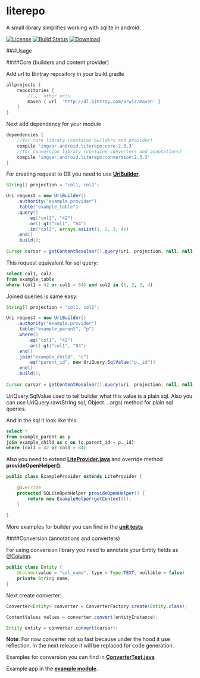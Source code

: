# literepo
A small library simplifies working with sqlite in android.

[![License](https://raw.githubusercontent.com/novoda/novoda/master/assets/btn_apache_lisence.png)](LICENSE.txt)
[![Build Status](https://travis-ci.org/orwir/literepo.svg?branch=master)](https://travis-ci.org/orwir/literepo)
[![Download](https://api.bintray.com/packages/orwir/maven/literepo/images/download.svg) ](https://bintray.com/orwir/maven/literepo/_latestVersion)

###Usage

####Core (builders and content provider)

Add url to Bintray repository in your build.gradle
```groovy
allprojects {
    repositories {
        //... other urls
        maven { url  'http://dl.bintray.com/orwir/maven' }
    }
}
```

Next add dependency for your module
```groovy
dependencies {
    //for core library (contains builders and provider)
    compile 'ingvar.android.literepo:core:2.3.3'
    //for conversion library (contains converters and annotations)
    compile 'ingvar.android.literepo:conversion:2.3.3'
}
```

For creating request to DB you need to use [**UriBuilder**](https://github.com/orwir/literepo/blob/master/core/src/main/java/ingvar/android/literepo/builder/UriBuilder.java).
```java
String[] projection = "col1, col2";

Uri request = new UriBuilder()
    .authority("example.provider")
    .table("example_table")
    .query()
        .eq("col1", "42")
        .or().gt("col1", "84")
        .in("col2", Arrays.asList(1, 2, 3, 4))
    .end()
    .build();
    
Cursor cursor = getContentResolver().query(uri, projection, null, null, null);
```

This request equivalent for sql query:
```sql
select col1, col2
from example_table
where (col1 = 42 or col1 > 84) and col2 in (1, 2, 3, 4)
```

Joined queries is same easy:
```java
String[] projection = "col1, col2";

Uri request = new UriBuilder()
    .authority("example.provider")
    .table("example_parent", "p")
    .where()
        .eq("col1", "42")
        .or().gt("col1", "84")
    .end()
    .join("example_child", "c")
        .eq("parent_id", new UriQuery.SqlValue("p._id"))
    .end()
    .build();
    
Cursor cursor = getContentResolver().query(uri, projection, null, null, null);
```

UriQuery.SqlValue used to tell builder what this value is a plain sql. Also you can use UriQuery.raw(String sql, Object... args) method for plain sql queries.

And in the sql it look like this:
```sql
select *
from example_parent as p
join example_child as c on (c.parent_id = p._id)
where (col1 = 42 or col1 > 84)
```

Also you need to extend [**LiteProvider.java**](https://github.com/orwir/literepo/blob/master/core/src/main/java/ingvar/android/literepo/LiteProvider.java) and override method **provideOpenHelper()**:
```java
public class ExampleProvider extends LiteProvider {
    
    @Override
    protected SQLiteOpenHelper provideOpenHelper() {
        return new ExampleHelper(getContext());
    }
    
}
```


More examples for builder you can find in the [**unit tests**](https://github.com/orwir/literepo/blob/master/core/src/androidTest/java/ingvar/android/literepo/test/)


####Conversion (annotations and converters)

For using conversion library you need to annotate your Entity fields as [@Column](https://github.com/orwir/literepo/blob/master/conversion/src/main/java/ingvar/android/literepo/conversion/annotation/Column.java).
```java
public class Entity {
    @Column(value = "col_name", type = Type.TEXT, nullable = false)
    private String name;
}
```


Next create converter:
```java
Converter<Entity> converter = ConverterFactory.create(Entity.class);

ContentValues values = converter.convert(entityInstance);

Entity entity = converter.convert(cursor);
```
**Note**: For now converter not so fast because under the hood it use reflection. In the next release it will be replaced for code generation.


Examples for conversion you can find in [**ConverterTest.java**](https://github.com/orwir/literepo/blob/master/conversion/src/androidTest/java/ingvar/android/literepo/conversion/test/ConverterTest.java)


Example app in the [**example module**](https://github.com/orwir/literepo/tree/master/examples).
